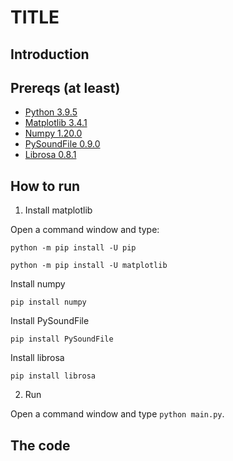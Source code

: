 # TITLE

## Introduction


## Prereqs (at least)
* [Python 3.9.5](https://www.python.org/) 
* [Matplotlib 3.4.1](https://pypi.org/project/matplotlib/)
* [Numpy 1.20.0](https://numpy.org/)
* [PySoundFile 0.9.0](https://pypi.org/project/PySoundFile/)
* [Librosa 0.8.1](https://librosa.org/doc/latest/index.html)

## How to run 
1. Install matplotlib

Open a command window and type:

`python -m pip install -U pip`

`python -m pip install -U matplotlib`

Install numpy

`pip install numpy`

Install PySoundFile

`pip install PySoundFile`

Install librosa

`pip install librosa`

2. Run

Open a command window and type `python main.py`. 

## The code
